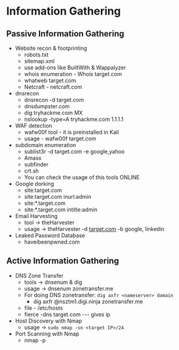 # Information Gathering

## Passive Information Gathering

- Website recon & footprinting
    - robots.txt
    - sitemap.xml
    - use add-ons like BuiltWith & Wappalyzer
    - whois enumeration - Whois target.com
    - whatweb target.com
    - Netcraft - netcraft.com
- dnsrecon
    - dnsrecon -d target.com
    - dnsdumpster.com
    - dig tryhackme.com MX
    - nslookup -type=A tryhackme.com 1.1.1.1
- WAF detection
    - wafw00f tool - it is preinstalled in Kali
    - usage - wafw00f target.com
- subdomain enumeration
    - sublist3r -d target.com -e google,yahoo
    - Amass
    - subfinder
    - crt.sh
    - You can check the usage of this tools ONLINE
- Google dorking
    - site:target.com
    - site:target.com inurl:admin
    - site:*.target.com
    - site:*.target.com intitle:admin
- Email Harvesting
    - tool → theHarvester
    - usage → theHarvester -d [target.com](http://target.com) -b google, linkedin
- Leaked Password Database
    - haveibeenpwned.com

## Active Information Gathering

- DNS Zone Transfer
    - tools → dnsenum & dig
    - usage → dnsenum zonetransfer.me
    - For doing DNS zonetransfer: `dig axfr <nameserver> domain`
	    - dig axfr @nsztm1.digi.ninja zonetransfer.me
    - file - /etc/hosts
    - fierce -dns target.com --- gives ip
- Host Discovery with Nmap
    - usage → `sudo nmap -sn <target IP>/24`
- Port Scanning with Nmap
    - nmap -p <port numbers you want to scan> <target IP>
